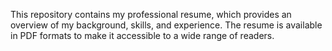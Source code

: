 This repository contains my professional resume, which provides an overview of my background, skills, and experience. The resume is available in  PDF formats to make it accessible to a wide range of readers.
